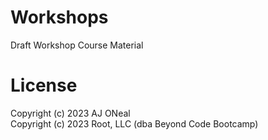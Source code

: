 # Workshops
Draft Workshop Course Material

# License

Copyright (c) 2023 AJ ONeal \
Copyright (c) 2023 Root, LLC (dba Beyond Code Bootcamp)
